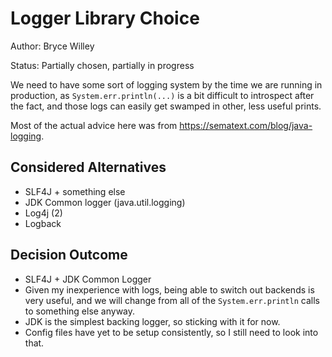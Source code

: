 # Logger Library Choice

Author: Bryce Willey

Status: Partially chosen, partially in progress

We need to have some sort of logging system by the time we are running in production, as
`System.err.println(...)` is a bit difficult to introspect after the fact, and those logs
can easily get swamped in other, less useful prints.

Most of the actual advice here was from https://sematext.com/blog/java-logging.

## Considered Alternatives

* SLF4J + something else
* JDK Common logger (java.util.logging)
* Log4j (2)
* Logback

## Decision Outcome

* SLF4J + JDK Common Logger 
* Given my inexperience with logs, being able to switch out backends is very useful, and we
  will change from all of the `System.err.println` calls to something else anyway. 
* JDK is the simplest backing logger, so sticking with it for now.
* Config files have yet to be setup consistently, so I still need to look into that.
